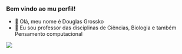 ### Bem vindo ao mu perfil!


- 👋 Olá, meu nome é Douglas Grossko
- 👀 Eu sou professor das disciplinas de Ciências, Biologia e também Pensamento computacional

![](https://media.tenor.com/svlEgR8JDGoAAAAC/einstein-math.gif)


<!---
DouglasGrossko/DouglasGrossko is a ✨ special ✨ repository because its `README.md` (this file) appears on your GitHub profile.
You can click the Preview link to take a look at your changes.
--->

